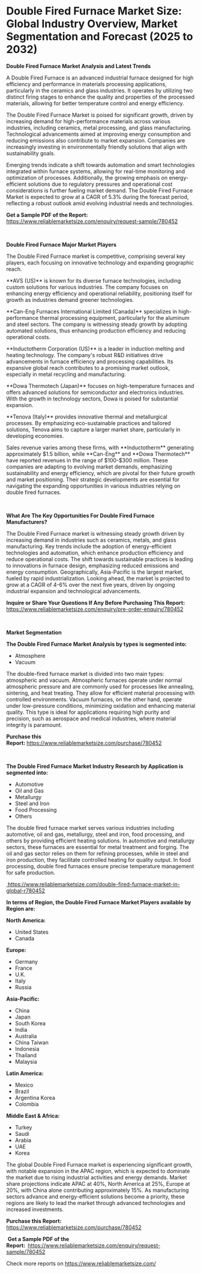 <p><h1>Double Fired Furnace Market Size: Global Industry Overview, Market Segmentation and Forecast (2025 to 2032)</h1></p><p><strong>Double Fired Furnace Market Analysis and Latest Trends</strong></p>
<p><p>A Double Fired Furnace is an advanced industrial furnace designed for high efficiency and performance in materials processing applications, particularly in the ceramics and glass industries. It operates by utilizing two distinct firing stages to enhance the quality and properties of the processed materials, allowing for better temperature control and energy efficiency.</p><p>The Double Fired Furnace Market is poised for significant growth, driven by increasing demand for high-performance materials across various industries, including ceramics, metal processing, and glass manufacturing. Technological advancements aimed at improving energy consumption and reducing emissions also contribute to market expansion. Companies are increasingly investing in environmentally friendly solutions that align with sustainability goals.</p><p>Emerging trends indicate a shift towards automation and smart technologies integrated within furnace systems, allowing for real-time monitoring and optimization of processes. Additionally, the growing emphasis on energy-efficient solutions due to regulatory pressures and operational cost considerations is further fueling market demand. The Double Fired Furnace Market is expected to grow at a CAGR of 5.3% during the forecast period, reflecting a robust outlook amid evolving industrial needs and technologies.</p></p>
<p><strong>Get a Sample PDF of the Report:&nbsp;</strong> <a href="https://www.reliablemarketsize.com/enquiry/request-sample/780452?utm_campaign=2281&utm_medium=2&utm_source=Github&utm_content=ia&utm_term=26032025&utm_id=double-fired-furnace">https://www.reliablemarketsize.com/enquiry/request-sample/780452</a></p>
<p>&nbsp;</p>
<p><strong>Double Fired Furnace Major Market Players</strong></p>
<p><p>The Double Fired Furnace market is competitive, comprising several key players, each focusing on innovative technology and expanding geographic reach. </p><p>**AVS (US)** is known for its diverse furnace technologies, including custom solutions for various industries. The company focuses on enhancing energy efficiency and operational reliability, positioning itself for growth as industries demand greener technologies. </p><p>**Can-Eng Furnaces International Limited (Canada)** specializes in high-performance thermal processing equipment, particularly for the aluminum and steel sectors. The company is witnessing steady growth by adopting automated solutions, thus enhancing production efficiency and reducing operational costs.</p><p>**Inductotherm Corporation (US)** is a leader in induction melting and heating technology. The company's robust R&D initiatives drive advancements in furnace efficiency and processing capabilities. Its expansive global reach contributes to a promising market outlook, especially in metal recycling and manufacturing.</p><p>**Dowa Thermotech (Japan)** focuses on high-temperature furnaces and offers advanced solutions for semiconductor and electronics industries. With the growth in technology sectors, Dowa is poised for substantial expansion.</p><p>**Tenova (Italy)** provides innovative thermal and metallurgical processes. By emphasizing eco-sustainable practices and tailored solutions, Tenova aims to capture a larger market share, particularly in developing economies.</p><p>Sales revenue varies among these firms, with **Inductotherm** generating approximately $1.5 billion, while **Can-Eng** and **Dowa Thermotech** have reported revenues in the range of $100-$300 million. These companies are adapting to evolving market demands, emphasizing sustainability and energy efficiency, which are pivotal for their future growth and market positioning. Their strategic developments are essential for navigating the expanding opportunities in various industries relying on double fired furnaces.</p></p>
<p>&nbsp;</p>
<p><strong>What Are The Key Opportunities For Double Fired Furnace Manufacturers?</strong></p>
<p><p>The Double Fired Furnace market is witnessing steady growth driven by increasing demand in industries such as ceramics, metals, and glass manufacturing. Key trends include the adoption of energy-efficient technologies and automation, which enhance production efficiency and reduce operational costs. The shift towards sustainable practices is leading to innovations in furnace design, emphasizing reduced emissions and energy consumption. Geographically, Asia-Pacific is the largest market, fueled by rapid industrialization. Looking ahead, the market is projected to grow at a CAGR of 4-6% over the next five years, driven by ongoing industrial expansion and technological advancements.</p></p>
<p><strong>Inquire or Share Your Questions If Any Before Purchasing This Report:</strong> <a href="https://www.reliablemarketsize.com/enquiry/pre-order-enquiry/780452?utm_campaign=2281&utm_medium=2&utm_source=Github&utm_content=ia&utm_term=26032025&utm_id=double-fired-furnace">https://www.reliablemarketsize.com/enquiry/pre-order-enquiry/780452</a></p>
<p>&nbsp;</p>
<p><strong>Market Segmentation</strong></p>
<p><strong>The Double Fired Furnace Market Analysis by types is segmented into:</strong></p>
<p><ul><li>Atmosphere</li><li>Vacuum</li></ul></p>
<p><p>The double-fired furnace market is divided into two main types: atmospheric and vacuum. Atmospheric furnaces operate under normal atmospheric pressure and are commonly used for processes like annealing, sintering, and heat treating. They allow for efficient material processing with controlled environments. Vacuum furnaces, on the other hand, operate under low-pressure conditions, minimizing oxidation and enhancing material quality. This type is ideal for applications requiring high purity and precision, such as aerospace and medical industries, where material integrity is paramount.</p></p>
<p><strong>Purchase this Report:&nbsp;</strong><a href="https://www.reliablemarketsize.com/purchase/780452?utm_campaign=2281&utm_medium=2&utm_source=Github&utm_content=ia&utm_term=26032025&utm_id=double-fired-furnace">https://www.reliablemarketsize.com/purchase/780452</a></p>
<p>&nbsp;</p>
<p><strong>The Double Fired Furnace Market Industry Research by Application is segmented into:</strong></p>
<p><ul><li>Automotive</li><li>Oil and Gas</li><li>Metallurgy</li><li>Steel and Iron</li><li>Food Processing</li><li>Others</li></ul></p>
<p><p>The double fired furnace market serves various industries including automotive, oil and gas, metallurgy, steel and iron, food processing, and others by providing efficient heating solutions. In automotive and metallurgy sectors, these furnaces are essential for metal treatment and forging. The oil and gas sector relies on them for refining processes, while in steel and iron production, they facilitate controlled heating for quality output. In food processing, double fired furnaces ensure precise temperature management for safe production.</p></p>
<p><a href="https://www.reliablemarketsize.com/double-fired-furnace-market-in-global-r780452?utm_campaign=2281&utm_medium=2&utm_source=Github&utm_content=ia&utm_term=26032025&utm_id=double-fired-furnace">&nbsp;https://www.reliablemarketsize.com/double-fired-furnace-market-in-global-r780452</a></p>
<p><strong>In terms of Region, the Double Fired Furnace Market Players available by Region are:</strong></p>
<p>
    <p> <strong> North America: </strong>
        <ul>
            <li>United States</li>
            <li>Canada</li>
        </ul>
        </p> 
    <p> <strong> Europe: </strong>
        <ul>
            <li>Germany</li>
            <li>France</li>
            <li>U.K.</li>
            <li>Italy</li>
            <li>Russia</li>
        </ul>
        </p> 
    <p> <strong> Asia-Pacific: </strong>
        <ul>
            <li>China</li>
            <li>Japan</li>
            <li>South Korea</li>
            <li>India</li>
            <li>Australia</li>
            <li>China Taiwan</li>
            <li>Indonesia</li>
            <li>Thailand</li>
            <li>Malaysia</li>
        </ul>
        </p> 
    <p> <strong> Latin America: </strong>
        <ul>
            <li>Mexico</li>
            <li>Brazil</li>
            <li>Argentina Korea</li>
            <li>Colombia</li>
        </ul>
        </p> 
    <p> <strong> Middle East & Africa: </strong>
        <ul>
            <li>Turkey</li>
            <li>Saudi</li>
            <li>Arabia</li>
            <li>UAE</li>
            <li>Korea</li>
        </ul>
    </p>
    </p>
<p><p>The global Double Fired Furnace market is experiencing significant growth, with notable expansion in the APAC region, which is expected to dominate the market due to rising industrial activities and energy demands. Market share projections indicate APAC at 40%, North America at 25%, Europe at 20%, with China alone contributing approximately 15%. As manufacturing sectors advance and energy-efficient solutions become a priority, these regions are likely to lead the market through advanced technologies and increased investments.</p></p>
<p><strong>Purchase this Report: </strong><a href="https://www.reliablemarketsize.com/purchase/780452?utm_campaign=2281&utm_medium=2&utm_source=Github&utm_content=ia&utm_term=26032025&utm_id=double-fired-furnace">https://www.reliablemarketsize.com/purchase/780452</a></p>
<p>&nbsp;<strong>Get a Sample PDF of the Report:&nbsp;&nbsp;</strong><a href="https://www.reliablemarketsize.com/enquiry/request-sample/780452?utm_campaign=2281&utm_medium=2&utm_source=Github&utm_content=ia&utm_term=26032025&utm_id=double-fired-furnace">https://www.reliablemarketsize.com/enquiry/request-sample/780452</a></p>
<p><strong></strong></p>
<p>Check more reports on <a href="https://www.reliablemarketsize.com/?utm_campaign=2281&utm_medium=2&utm_source=Github&utm_content=ia&utm_term=26032025&utm_id=double-fired-furnace">https://www.reliablemarketsize.com/</a></p>
